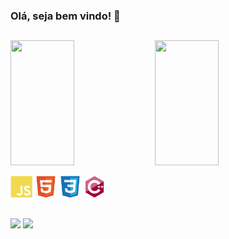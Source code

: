 ### Olá, seja bem vindo! 👋

##

<div>
  <img align="center" height="200rem" width="45%" src="https://github-readme-stats.vercel.app/api?username=vitorhugo-guedes&show_icons=true&theme=github_dark&include_all_commits=true&count_private=true"/>
  <img align="center" height="200rem" width="45%" src="https://github-readme-stats.vercel.app/api/top-langs/?username=vitorhugo-guedes&layout=compact&theme=github_dark&langs_count=7"/>
</div>

<br>

<div>
  <img width="35rem" height="35rem" src="https://raw.githubusercontent.com/devicons/devicon/master/icons/javascript/javascript-plain.svg"/>
  <img width="35rem" height="35rem" src="https://raw.githubusercontent.com/devicons/devicon/master/icons/html5/html5-original.svg"/>
  <img width="35rem" height="35rem" src="https://raw.githubusercontent.com/devicons/devicon/master/icons/css3/css3-original.svg"/>
  <img width="35rem" height="35rem" src="https://raw.githubusercontent.com/devicons/devicon/master/icons/cplusplus/cplusplus-original.svg"/>
</div>

##

<div>
  <a href="https://twitter.com/VitorHgo77"><img src="https://img.shields.io/badge/Twitter-1DA1F2?style=for-the-badge&logo=twitter&logoColor=white"/></a>
  <a href="mailto:vitoroliveira.guedes@outlook.com"><img src="https://img.shields.io/badge/Microsoft_Outlook-0078D4?style=for-the-badge&logo=microsoft-outlook&logoColor=white"/></a>
</div>
















